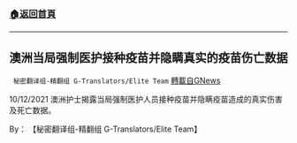 ###  [:house:返回首頁](https://github.com/ourhimalayas/txt)
---


## 澳洲当局强制医护接种疫苗并隐瞒真实的疫苗伤亡数据
` 秘密翻译组-精翻组 G-Translators/Elite Team` [轉載自GNews](https://gnews.org/zh-hans/1593430/)

10/12/2021 澳洲护士揭露当局强制医护人员接种疫苗并隐瞒疫苗造成的真实伤害及死亡数据。

By： 【秘密翻译组-精翻组 G-Translators/Elite Team】

